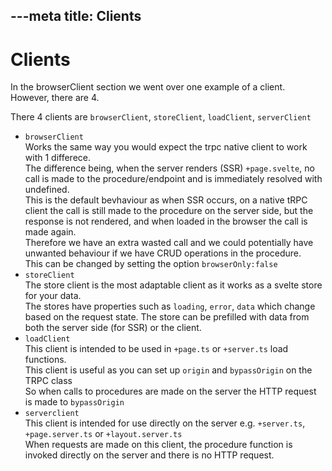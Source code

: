 ---meta
title: Clients
---

# Clients

In the browserClient section we went over one example of a client. However, there are 4. 

There 4 clients are `browserClient`, `storeClient`, `loadClient`, `serverClient`

- `browserClient` \
  Works the same way you would expect the trpc native client to work with 1 differece. \
  The difference being, when the server renders (SSR) `+page.svelte`, no call is made to the procedure/endpoint and is immediately resolved with undefined. \
  This is the default bevhaviour as when SSR occurs, on a native tRPC client the call is still made to the procedure on the server side, but the response is not rendered, and when loaded in the browser the call is made again. \
  Therefore we have an extra wasted call and we could potentially have unwanted behaviour if we have CRUD operations in the procedure. \
  This can be changed by setting the option `browserOnly:false`
- `storeClient` \
  The store client is the most adaptable client as it works as a svelte store for your data. \
  The stores have properties such as `loading`, `error`, `data` which change based on the request state.
  The store can be prefilled with data from both the server side (for SSR) or the client.
- `loadClient` \
  This client is intended to be used in `+page.ts` or `+server.ts` load functions. \
  This client is useful as you can set up `origin` and `bypassOrigin` on the TRPC class \
  So when calls to procedures are made on the server the HTTP request is made to `bypassOrigin`
- `serverclient` \
  This client is intended for use directly on the server e.g. `+server.ts`, `+page.server.ts` or `+layout.server.ts` \
  When requests are made on this client, the procedure function is invoked directly on the server and there is no HTTP request.
